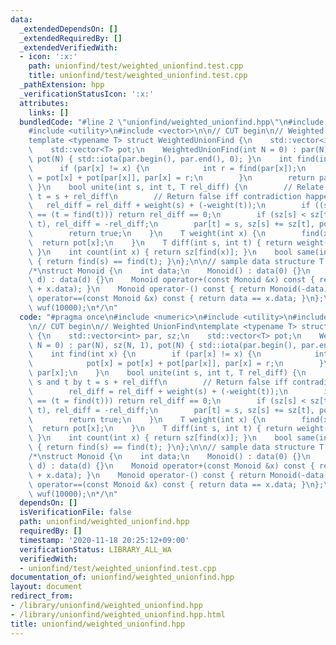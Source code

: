 ```yaml
---
data:
  _extendedDependsOn: []
  _extendedRequiredBy: []
  _extendedVerifiedWith:
  - icon: ':x:'
    path: unionfind/test/weighted_unionfind.test.cpp
    title: unionfind/test/weighted_unionfind.test.cpp
  _pathExtension: hpp
  _verificationStatusIcon: ':x:'
  attributes:
    links: []
  bundledCode: "#line 2 \"unionfind/weighted_unionfind.hpp\"\n#include <numeric>\n\
    #include <utility>\n#include <vector>\n\n// CUT begin\n// Weighted UnionFind\n\
    template <typename T> struct WeightedUnionFind {\n    std::vector<int> par, sz;\n\
    \    std::vector<T> pot;\n    WeightedUnionFind(int N = 0) : par(N), sz(N, 1),\
    \ pot(N) { std::iota(par.begin(), par.end(), 0); }\n    int find(int x) {\n  \
    \      if (par[x] != x) {\n            int r = find(par[x]);\n            pot[x]\
    \ = pot[x] + pot[par[x]], par[x] = r;\n        }\n        return par[x];\n   \
    \ }\n    bool unite(int s, int t, T rel_diff) {\n        // Relate s and t by\
    \ t = s + rel_diff\n        // Return false iff contradiction happens.\n     \
    \   rel_diff = rel_diff + weight(s) + (-weight(t));\n        if ((s = find(s))\
    \ == (t = find(t))) return rel_diff == 0;\n        if (sz[s] < sz[t]) std::swap(s,\
    \ t), rel_diff = -rel_diff;\n        par[t] = s, sz[s] += sz[t], pot[t] = rel_diff;\n\
    \        return true;\n    }\n    T weight(int x) {\n        find(x);\n      \
    \  return pot[x];\n    }\n    T diff(int s, int t) { return weight(t) + (-weight(s));\
    \ }\n    int count(int x) { return sz[find(x)]; }\n    bool same(int s, int t)\
    \ { return find(s) == find(t); }\n};\n\n// sample data structure T for WeightedUnionFind<T>\n\
    /*\nstruct Monoid {\n    int data;\n    Monoid() : data(0) {}\n    Monoid(int\
    \ d) : data(d) {}\n    Monoid operator+(const Monoid &x) const { return Monoid(this->data\
    \ + x.data); }\n    Monoid operator-() const { return Monoid(-data); }\n    bool\
    \ operator==(const Monoid &x) const { return data == x.data; }\n};\nWeightedUnionFind<Monoid>\
    \ wuf(10000);\n*/\n"
  code: "#pragma once\n#include <numeric>\n#include <utility>\n#include <vector>\n\
    \n// CUT begin\n// Weighted UnionFind\ntemplate <typename T> struct WeightedUnionFind\
    \ {\n    std::vector<int> par, sz;\n    std::vector<T> pot;\n    WeightedUnionFind(int\
    \ N = 0) : par(N), sz(N, 1), pot(N) { std::iota(par.begin(), par.end(), 0); }\n\
    \    int find(int x) {\n        if (par[x] != x) {\n            int r = find(par[x]);\n\
    \            pot[x] = pot[x] + pot[par[x]], par[x] = r;\n        }\n        return\
    \ par[x];\n    }\n    bool unite(int s, int t, T rel_diff) {\n        // Relate\
    \ s and t by t = s + rel_diff\n        // Return false iff contradiction happens.\n\
    \        rel_diff = rel_diff + weight(s) + (-weight(t));\n        if ((s = find(s))\
    \ == (t = find(t))) return rel_diff == 0;\n        if (sz[s] < sz[t]) std::swap(s,\
    \ t), rel_diff = -rel_diff;\n        par[t] = s, sz[s] += sz[t], pot[t] = rel_diff;\n\
    \        return true;\n    }\n    T weight(int x) {\n        find(x);\n      \
    \  return pot[x];\n    }\n    T diff(int s, int t) { return weight(t) + (-weight(s));\
    \ }\n    int count(int x) { return sz[find(x)]; }\n    bool same(int s, int t)\
    \ { return find(s) == find(t); }\n};\n\n// sample data structure T for WeightedUnionFind<T>\n\
    /*\nstruct Monoid {\n    int data;\n    Monoid() : data(0) {}\n    Monoid(int\
    \ d) : data(d) {}\n    Monoid operator+(const Monoid &x) const { return Monoid(this->data\
    \ + x.data); }\n    Monoid operator-() const { return Monoid(-data); }\n    bool\
    \ operator==(const Monoid &x) const { return data == x.data; }\n};\nWeightedUnionFind<Monoid>\
    \ wuf(10000);\n*/\n"
  dependsOn: []
  isVerificationFile: false
  path: unionfind/weighted_unionfind.hpp
  requiredBy: []
  timestamp: '2020-11-18 20:25:12+09:00'
  verificationStatus: LIBRARY_ALL_WA
  verifiedWith:
  - unionfind/test/weighted_unionfind.test.cpp
documentation_of: unionfind/weighted_unionfind.hpp
layout: document
redirect_from:
- /library/unionfind/weighted_unionfind.hpp
- /library/unionfind/weighted_unionfind.hpp.html
title: unionfind/weighted_unionfind.hpp
---
```

